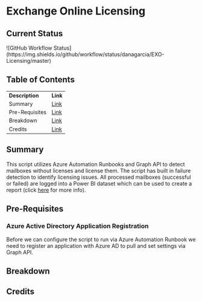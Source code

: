 <h1>Exchange Online Licensing</h1>
<h2>Current Status</h2>
![GitHub Workflow Status](https://img.shields.io/github/workflow/status/danagarcia/EXO-Licensing/master)
<h2>Table of Contents</h2>
<table>
    <tr>
        <td><b>Description</b></td>
        <td><b>Link</b></td>
    </tr>
    <tr>
        <td>Summary</td>
        <td><a href="#summary">Link</a></td>
    </tr>
    <tr>
        <td>Pre-Requisites</td>
        <td><a href="#pre-requisites">Link</a></td>
    </tr>
    <tr>
        <td>Breakdown</td>
        <td><a href="#breakdown">Link</a></td>
    </tr>
    <tr>
        <td>Credits</td>
        <td><a href="#credits">Link</a></td>
    </tr>
</table>
<h2>Summary</h2>
<p>This script utilizes Azure Automation Runbooks and Graph API to detect mailboxes without licenses and license them. The script has built in failure detection to identify licensing issues. All processed mailboxes (successful or failed) are logged into a Power BI dataset which can be used to create a report (click <a href="#prereq-powerbi">here</a> for more info).</p>
<h2>Pre-Requisites</h2>
<h3>Azure Active Directory Application Registration</h3>
<p>Before we can configure the script to run via Azure Automation Runbook we need to register an application with Azure AD to pull and set settings via Graph API.</p>
<ul style="display:none;">
    <li>Sign into the <a href="https://portal.azure.com">Azure Portal</a></li>
    <li>Navigate to <b>Azure Active Directory</b> > <b>App Registration</b> using the navigation blade.</li>
    <li>Click <b>New registration</b>.<br /><img src="/Resources/Powerbi1_thumb1.jpg" /></li>
    <li>Provide a <b>Name</b> and click <b>Register</b>.<br /><img src="/Resources/Powerbi2_thumb1.jpg" /></li>
    <li>After the application is created navigate to <b>Manage</b> > <b>API permissions</b>.</li>
    <li>Click <b>Add a permission</b> > <b>Microsoft Graph</b>.<br /><img src="/Resources/Powerbi3_thumb1.jpg" /></li>
    <li>Select <b>Application permissions</b> at the next prompt.<br /><img src="/Resources/Powerbi4_thumb1.jpg" /></li>
    <li>Check <b>User</b> > <b>User.ReadWrite.All</b> and <b>MailboxSettings</b> > <b>MailboxSettings.Read</b> and click <b>Add permissions</b></li>
    <li>The API permissions list should look like this now.<br /><img src="/Resources/Powerbi5_thumb1.jpg" /></li>
    <li>Click <b>Grant admin consent for...</b> and complete the authentication and consent dialog.<br /><img src="/Resources/Powerbi6_thumb1.jpg" /></li>
    <li>The API permissions list should look like this now.<br /><img src="/Resources/Powerbi7_thumb1.jpg" /></li>
    <li>Navigate to <b>Manage</b> > <b>Certificates & secrets.</b></li>
    <li>Click <b>New client secret</b>, enter a <b>Description</b>, select how long the secret is valid (<b>Expires</b>), click <b>Add</b>.<br /><img src="/Resources/Powerbi8_thumb1.jpg" /></li>
    <li>Copy the secret <b>Value</b> as it will only appear this once.<br /><img src="/Resources/Powerbi9_thumb1.jpg" /></li>
    <li>Navigate to <b>Overview</b> copy the <b>Appliation (client) ID</b><br /><img src="/Resources/Powerbi10_thumb1.jpg" /></li>
    <li>Store the information you have copied you will need it when setting up the script.</li>
</ul>
<h2>Breakdown</h2>
<h2>Credits</h2>